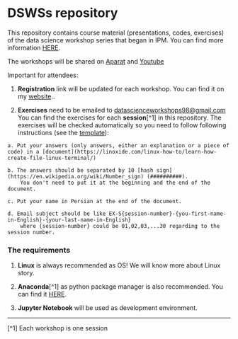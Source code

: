 # DSWSs repository

This repository contains course material (presentations, codes, exercises) of the data science workshop series that began in IPM. You can find more information [HERE](http://physics.ipm.ac.ir/~vafaei/ "VafaeiSadr's website").

The workshops will be shared on [Aparat](https://www.aparat.com/datasience) and [Youtube](https://www.youtube.com/channel/UC2ppE4804cJoCULRIgZo3VA)

Important for attendees:

  1. **Registration** link will be updated for each workshop. You can find it on my [website](http://physics.ipm.ac.ir/~vafaei/ "VafaeiSadr's website")..

  2. **Exercises** need to be emailed to <datascienceworkshops98@gmail.com>
   You can find the exercises for each **session**[^1] in this repository. The exercises will be checked automatically so you need to follow following instructions (see the [template](./S01/answers_template)):
   
    a. Put your answers (only answers, either an explanation or a piece of code) in a [document](https://linoxide.com/linux-how-to/learn-how-create-file-linux-terminal/)
    
    b. The answers should be separated by 10 [hash sign](https://en.wikipedia.org/wiki/Number_sign) (##########). 
        You don't need to put it at the beginning and the end of the document.
    
    c. Put your name in Persian at the end of the document.
    
    d. Email subject should be like EX-S{session-number}-{you-first-name-in-English}-{your-last-name-in-English} 
        where {session-number} could be 01,02,03,...30 regarding to the session number.

### The requirements

  1. **Linux** is always recommended as OS! We will know more about Linux story.

  2. **Anaconda**[^1] as python package manager is also recommended. 
  You can find it [HERE](https://anaconda.org/ "Anaconda website").
  
  3. **Jupyter Notebook** will be used as development environment.
  

<hr>
[^1] Each workshop is one session <br/>
